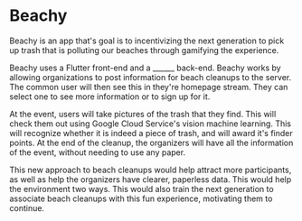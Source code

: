 # Beachy

Beachy is an app that's goal is to incentivizing the next generation to pick up trash that is polluting our beaches through gamifying the experience.

Beachy uses a Flutter front-end and a ______ back-end. Beachy works by allowing organizations to post information for beach cleanups to the server. The common user will then see this in they're homepage stream. They can select one to see more information or to sign up for it.

At the event, users will take pictures of the trash that they find. This will check them out using Google Cloud Service's vision machine learning. This will recognize whether it is indeed a piece of trash, and will award it's finder points. At the end of the cleanup, the organizers will have all the information of the event, without needing to use any paper.

This new approach to beach cleanups would help attract more participants, as well as help the organizers have clearer, paperless data. This would help the environment two ways. This would also train the next generation to associate beach cleanups with this fun experience, motivating them to continue.

